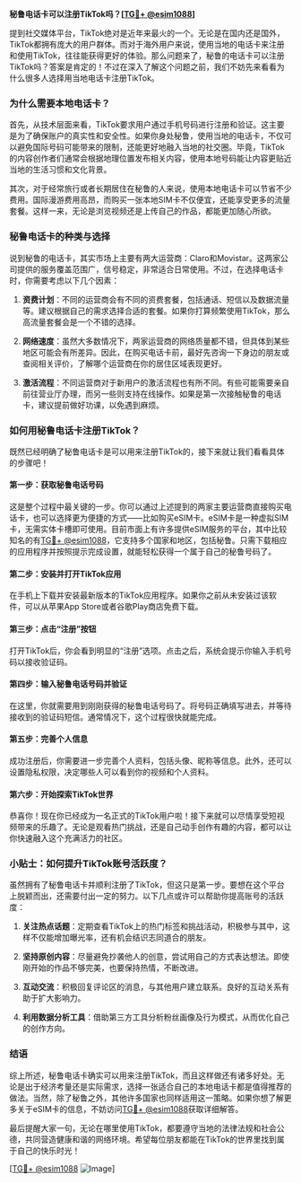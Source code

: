 **秘鲁电话卡可以注册TikTok吗？[[TG💪+ @esim1088](https://t.me/s/esim1088)]**

提到社交媒体平台，TikTok绝对是近年来最火的一个。无论是在国内还是国外，TikTok都拥有庞大的用户群体。而对于海外用户来说，使用当地的电话卡来注册和使用TikTok，往往能获得更好的体验。那么问题来了，秘鲁的电话卡可以注册TikTok吗？答案是肯定的！不过在深入了解这个问题之前，我们不妨先来看看为什么很多人选择用当地电话卡注册TikTok。

### 为什么需要本地电话卡？

首先，从技术层面来看，TikTok要求用户通过手机号码进行注册和验证。这主要是为了确保账户的真实性和安全性。如果你身处秘鲁，使用当地的电话卡，不仅可以避免国际号码可能带来的限制，还能更好地融入当地的社交圈。毕竟，TikTok的内容创作者们通常会根据地理位置发布相关内容，使用本地号码能让内容更贴近当地的生活习惯和文化背景。

其次，对于经常旅行或者长期居住在秘鲁的人来说，使用本地电话卡可以节省不少费用。国际漫游费用高昂，而购买一张本地SIM卡不仅便宜，还能享受更多的流量套餐。这样一来，无论是浏览视频还是上传自己的作品，都能更加随心所欲。

### 秘鲁电话卡的种类与选择

说到秘鲁的电话卡，其实市场上主要有两大运营商：Claro和Movistar。这两家公司提供的服务覆盖范围广，信号稳定，非常适合日常使用。不过，在选择电话卡时，你需要考虑以下几个因素：

1. **资费计划**：不同的运营商会有不同的资费套餐，包括通话、短信以及数据流量等。建议根据自己的需求选择合适的套餐。如果你打算频繁使用TikTok，那么高流量套餐会是一个不错的选择。
   
2. **网络速度**：虽然大多数情况下，两家运营商的网络质量都不错，但具体到某些地区可能会有所差异。因此，在购买电话卡前，最好先咨询一下身边的朋友或查阅相关评价，了解哪个运营商在你的居住区域表现更好。

3. **激活流程**：不同运营商对于新用户的激活流程也有所不同。有些可能需要亲自前往营业厅办理，而另一些则支持在线操作。如果是第一次接触秘鲁的电话卡，建议提前做好功课，以免遇到麻烦。

### 如何用秘鲁电话卡注册TikTok？

既然已经明确了秘鲁电话卡是可以用来注册TikTok的，接下来就让我们看看具体的步骤吧！

#### 第一步：获取秘鲁电话号码

这是整个过程中最关键的一步。你可以通过上述提到的两家主要运营商直接购买电话卡，也可以选择更为便捷的方式——比如购买eSIM卡。eSIM卡是一种虚拟SIM卡，无需实体卡槽即可使用。目前市面上有许多提供eSIM服务的平台，其中比较知名的有[TG💪+ @esim1088](https://t.me/s/esim1088)，它支持多个国家和地区，包括秘鲁。只需下载相应的应用程序并按照提示完成设置，就能轻松获得一个属于自己的秘鲁号码了。

#### 第二步：安装并打开TikTok应用

在手机上下载并安装最新版本的TikTok应用程序。如果你之前从未安装过该软件，可以从苹果App Store或者谷歌Play商店免费下载。

#### 第三步：点击“注册”按钮

打开TikTok后，你会看到明显的“注册”选项。点击之后，系统会提示你输入手机号码以接收验证码。

#### 第四步：输入秘鲁电话号码并验证

在这里，你就需要用到刚刚获得的秘鲁电话号码了。将号码正确填写进去，并等待接收到的验证码短信。通常情况下，这个过程很快就能完成。

#### 第五步：完善个人信息

成功注册后，你需要进一步完善个人资料，包括头像、昵称等信息。此外，还可以设置隐私权限，决定哪些人可以看到你的视频和个人资料。

#### 第六步：开始探索TikTok世界

恭喜你！现在你已经成为一名正式的TikTok用户啦！接下来就可以尽情享受短视频带来的乐趣了。无论是观看热门挑战，还是自己动手创作有趣的内容，都可以让你快速融入这个充满活力的社区。

### 小贴士：如何提升TikTok账号活跃度？

虽然拥有了秘鲁电话卡并顺利注册了TikTok，但这只是第一步。要想在这个平台上脱颖而出，还需要付出一定的努力。以下几点或许可以帮助你提高账号的活跃度：

1. **关注热点话题**：定期查看TikTok上的热门标签和挑战活动，积极参与其中，这样不仅能增加曝光率，还有机会结识志同道合的朋友。

2. **坚持原创内容**：尽量避免抄袭他人的创意，尝试用自己的方式表达想法。即使刚开始的作品不够完美，也要保持热情，不断改进。

3. **互动交流**：积极回复评论区的消息，与其他用户建立联系。良好的互动关系有助于扩大影响力。

4. **利用数据分析工具**：借助第三方工具分析粉丝画像及行为模式，从而优化自己的创作方向。

### 结语

综上所述，秘鲁电话卡确实可以用来注册TikTok，而且这样做还有诸多好处。无论是出于经济考量还是实际需求，选择一张适合自己的本地电话卡都是值得推荐的做法。当然，除了秘鲁之外，其他许多国家也同样适用这一策略。如果你想了解更多关于eSIM卡的信息，不妨访问[TG💪+ @esim1088](https://t.me/s/esim1088)获取详细解答。

最后提醒大家一句，无论在哪里使用TikTok，都要遵守当地的法律法规和社会公德，共同营造健康和谐的网络环境。希望每位朋友都能在TikTok的世界里找到属于自己的快乐时光！

[[TG💪+ @esim1088](https://t.me/s/esim1088) ![Image](https://i.postimg.cc/4NQfJmqS/Snipaste-2025-05-13-00-14-12.png)]